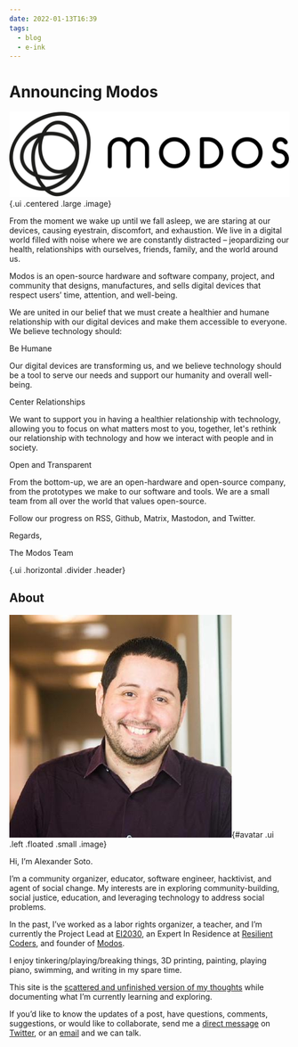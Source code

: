 ```yaml
---
date: 2022-01-13T16:39
tags:
  - blog
  - e-ink
---
```


# Announcing Modos

![](static/announcing-modos/modos-logo.png){.ui .centered .large .image}

From the moment we wake up until we fall asleep, we are staring at our devices, causing eyestrain, discomfort, and exhaustion. We live in a digital world filled with noise where we are constantly distracted – jeopardizing our health, relationships with ourselves, friends, family, and the world around us.

Modos is an open-source hardware and software company, project, and community that designs, manufactures, and sells digital devices that respect users’ time, attention, and well-being.

We are united in our belief that we must create a healthier and humane relationship with our digital devices and make them accessible to everyone. We believe technology should:

Be Humane

Our digital devices are transforming us, and we believe technology should be a tool to serve our needs and support our humanity and overall well-being.

Center Relationships

We want to support you in having a healthier relationship with technology, allowing you to focus on what matters most to you, together, let's rethink our relationship with technology and how we interact with people and in society.

Open and Transparent

From the bottom-up, we are an open-hardware and open-source company, from the prototypes we make to our software and tools. We are a small team from all over the world that values open-source.

Follow our progress on RSS, Github, Matrix, Mastodon, and Twitter.
‍

Regards,

The Modos Team


{.ui .horizontal .divider .header}

## About
![](static/profile.jpeg){#avatar .ui .left .floated .small .image}

Hi, I’m Alexander Soto.

I’m a community organizer, educator, software engineer, hacktivist, and agent of social change. My interests are in exploring community-building, social justice, education, and leveraging technology to address social problems.

In the past, I’ve worked as a labor rights organizer, a teacher, and I’m currently the Project Lead at [EI2030](https://ei2030.org/), an Expert In Residence at [Resilient Coders](https://www.resilientcoders.org/), and founder of [Modos](https://www.modos.tech/).

I enjoy tinkering/playing/breaking things, 3D printing, painting, playing piano, swimming, and writing in my spare time.

This site is the [scattered and unfinished version of my thoughts](https://alexsoto.dev/impulse.html) while documenting what I’m currently learning and exploring.

If you’d like to know the updates of a post, have questions, comments, suggestions, or would like to collaborate, send me a [direct message](https://twitter.com/messages/compose?recipient_id=4648173315) on [Twitter](https://twitter.com/alexsotodev), or an [email](mailto:contact@alexsoto.dev) and we can talk.

<section id="subscriptionLinks"></section>

<div class="ui section divider"></div>

<section id="socialMediaLinks"></section>

